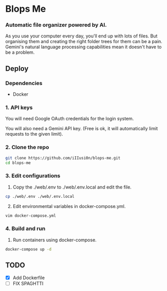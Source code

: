 # Blops Me
### Automatic file organizer powered by AI.
As you use your computer every day, you'll end up with lots of files. But organising them and creating the right folder trees for them can be a pain. Gemini's natural language processing capabilities mean it doesn't have to be a problem.

## Deploy
### Dependencies
- Docker

### 1. API keys
You will need Google OAuth credentials for the login system.

You will also need a Gemini API key. (Free is ok, it will automatically limit requests to the given limit).

### 2. Clone the repo
```bash
git clone https://github.com/iIIusi0n/blops-me.git
cd blops-me
```

### 3. Edit configurations
1) Copy the ./web/.env to ./web/.env.local and edit the file.
```bash
cp ./web/.env ./web/.env.local
```

2) Edit environmental variables in docker-compose.yml.
```bash
vim docker-compose.yml
```

### 4. Build and run
1) Run containers using docker-compose.
```bash
docker-compose up -d
```

## TODO
- [x] Add Dockerfile
- [ ] FIX   SPAGHTTI

